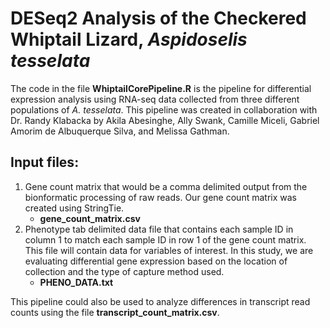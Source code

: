 # DESeq2 Analysis of the Checkered Whiptail Lizard, _Aspidoselis tesselata_

The code in the file **WhiptailCorePipeline.R** is the pipeline for differential expression analysis using RNA-seq data collected from three different populations of _A. tesselata_. This pipeline was created in collaboration with Dr. Randy Klabacka by Akila Abesinghe, Ally Swank, Camille Miceli, Gabriel Amorim de Albuquerque Silva, and Melissa Gathman. 

## Input files:
1. Gene count matrix that would be a comma delimited output from the bionformatic processing of raw reads. Our gene count matrix was created using StringTie. 
    - **gene_count_matrix.csv**
2. Phenotype tab delimited data file that contains each sample ID in column 1 to match each sample ID in row 1 of the gene count matrix. This file will contain data for variables of interest. In this study, we are evaluating differential gene expression based on the location of collection and the type of capture method used. 
    - **PHENO_DATA.txt**

This pipeline could also be used to analyze differences in transcript read counts using the file **transcript_count_matrix.csv**.
